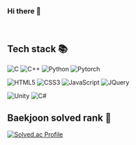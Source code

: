 ### Hi there 👋

<br />

<h2> Tech stack 📚 </h2>

![C](https://img.shields.io/badge/C-A8B9CC?style=flat-square&logo=C&logoColor=white)
![C++](https://img.shields.io/badge/C++-00599C?style=flat-square&logo=cplusplus&logoColor=white)
![Python](https://img.shields.io/badge/Python-3776AB?style=flat-square&logo=Python&logoColor=white)
![Pytorch](https://img.shields.io/badge/Pytorch-EE4C2C?style=flat-square&logo=Pytorch&logoColor=white)

![HTML5](https://img.shields.io/badge/HTML5-E34F26?style=flat-square&logo=HTML5&logoColor=white)
![CSS3](https://img.shields.io/badge/CSS3-1572B6?style=flat-square&logo=CSS3&logoColor=white)
![JavaScript](https://img.shields.io/badge/JavaScript-F7DF1E?style=flat-square&logo=JavaScript&logoColor=white)
![JQuery](https://img.shields.io/badge/JQuery-0769AD?style=flat-square&logo=JQuery&logoColor=white)

![Unity](https://img.shields.io/badge/Unity-000000?style=flat-square&logo=unity&logoColor=white)
![C#](https://img.shields.io/badge/Csharp-239120?style=flat-square&logo=csharp&logoColor=white)

<h2> Baekjoon solved rank 🏅 </h2>

[![Solved.ac Profile](http://mazassumnida.wtf/api/generate_badge?boj=sekwang)](https://solved.ac/sekwang)

<!--
**skl0726/skl0726** is a ✨ _special_ ✨ repository because its `README.md` (this file) appears on your GitHub profile.

Here are some ideas to get you started:

- 🔭 I’m currently working on ...
- 🌱 I’m currently learning ...
- 👯 I’m looking to collaborate on ...
- 🤔 I’m looking for help with ...
- 💬 Ask me about ...
- 📫 How to reach me: ...
- 😄 Pronouns: ...
- ⚡ Fun fact: ...
-->
